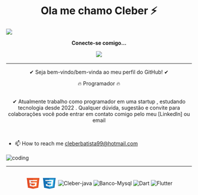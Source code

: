  <h1 align="center">Ola me chamo Cleber &#9889</h1>
  
 <img src="https://t3.ftcdn.net/jpg/03/18/60/62/360_F_318606217_Hk8jo2MVoI33SQOkYrfOF929J7JgIP0P.jpg" align="center" width="900" >
    <p align= "center"> <b>Conecte-se comigo...</b> </p>
 
<div align="center"> <a href="https://www.linkedin.com/in/cleber-batista-bab520200/?locale=en_US" target="_blank" rel="noreferrer"><img src="https://user-images.githubusercontent.com/69852246/231045211-65e3421e-906e-42b4-a15f-a2f4d60b1ffd.png"/></a></div>

--------------------------------

 <p align= "center">✔ Seja bem-vindo/bem-vinda ao meu perfil do GitHub! ✔</p>
 <div align="center">&#128293; Programador &#128293;</div>
 <br>
 
   <p align= "center">✔ Atualmente trabalho como programador em uma startup , estudando tecnologia desde  2022 . Qualquer dúvida, sugestão e convite para colaborações você pode entrar em contato comigo pelo meu [LinkedIn] ou email </p>

  <br>
  
  - 📫 How to reach me cleberbatista99@hotmail.com

 <img width="400" align="center" alt="coding" src="https://www.lambdatest.com/resources/images/news24.gif">
 
 --------------------------------

 <div style="display: inline_block" align="center"><br>    
  <img align="center" alt="Cleber-HTML" height="30" width="40" src="https://raw.githubusercontent.com/devicons/devicon/master/icons/html5/html5-original.svg">
  <img align="center" alt="Cleber-CSS" height="30" width="40" src="https://raw.githubusercontent.com/devicons/devicon/master/icons/css3/css3-original.svg">
  <img align="center" alt="Cleber-java" height="30" width="40" src="https://cdn.jsdelivr.net/gh/devicons/devicon/icons/java/java-original.svg">
  <img align="center" alt="Banco-Mysql" height="30" width="40" src="https://cdn.jsdelivr.net/gh/devicons/devicon/icons/mysql/mysql-original-wordmark.svg">
  <img  align="center" alt="Dart" height="30" width="40" src="https://cdn.jsdelivr.net/gh/devicons/devicon/icons/dart/dart-original.svg" />
  <img  align="center" alt="Flutter" height="30" width="40" src="https://cdn.jsdelivr.net/gh/devicons/devicon/icons/flutter/flutter-plain.svg" />        
</div>  
